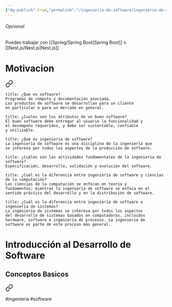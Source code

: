```yaml
---
{"dg-publish":true,"permalink":"/ingenieria-de-software/ingenieria-de-software/"}
---
```


###### Opcional
Puedes trabajar con [[Spring/Spring Boot\|Spring Boot]] o [[Nest.js/Nest.js\|Nest.js]]

# Motivacion

<div class="transclusion internal-embed is-loaded"><a class="markdown-embed-link" href="/ingenieria-de-software/motivacion-y-faq/" aria-label="Open link"><svg xmlns="http://www.w3.org/2000/svg" width="24" height="24" viewBox="0 0 24 24" fill="none" stroke="currentColor" stroke-width="2" stroke-linecap="round" stroke-linejoin="round" class="svg-icon lucide-link"><path d="M10 13a5 5 0 0 0 7.54.54l3-3a5 5 0 0 0-7.07-7.07l-1.72 1.71"></path><path d="M14 11a5 5 0 0 0-7.54-.54l-3 3a5 5 0 0 0 7.07 7.07l1.71-1.71"></path></svg></a><div class="markdown-embed">





```ad-summary
title: ¿Que es software?
Programas de cómputo y documentación asociada.  
Los productos de software se desarrollan para un cliente  
en particular o para un mercado en general.

```

```ad-summary
title: ¿Cuales son los atributos de un buen software?
El buen software debe entregar al usuario la funcionalidad y  
el desempeño requeridos, y debe ser sustentable, confiable  
y utilizable.
```

```ad-summary
title: ¿Qué es ingeniería de software?
La ingeniería de software es una disciplina de la ingeniería que  
se interesa por todos los aspectos de la producción de software.

```

```ad-question
title: ¿Cuáles son las actividades fundamentales de la ingeniería de software?
Especificación, desarrollo, validación y evolución del software.

```

```ad-question
title: ¿Cuál es la diferencia entre ingeniería de software y ciencias de la computación?
Las ciencias de la computación se enfocan en teoría y  
fundamentos; mientras la ingeniería de software se enfoca en el  
sentido práctico del desarrollo y en la distribución de software.
```

```ad-question
title: ¿Cuál es la diferencia entre ingeniería de software e ingeniería de sistemas?
La ingeniería de sistemas se interesa por todos los aspectos  
del desarrollo de sistemas basados en computadoras, incluidos  
hardware, software e ingeniería de procesos. La ingeniería de  
software es parte de este proceso más general.

```



</div></div>

# Introducción al Desarrollo de Software
## Conceptos Basicos

<div class="transclusion internal-embed is-loaded"><a class="markdown-embed-link" href="/ingenieria-de-software/introduccion-al-desarrollo-de-software/conceptos-basicos/" aria-label="Open link"><svg xmlns="http://www.w3.org/2000/svg" width="24" height="24" viewBox="0 0 24 24" fill="none" stroke="currentColor" stroke-width="2" stroke-linecap="round" stroke-linejoin="round" class="svg-icon lucide-link"><path d="M10 13a5 5 0 0 0 7.54.54l3-3a5 5 0 0 0-7.07-7.07l-1.72 1.71"></path><path d="M14 11a5 5 0 0 0-7.54-.54l-3 3a5 5 0 0 0 7.07 7.07l1.71-1.71"></path></svg></a><div class="markdown-embed">






</div></div>

#ingenieria #software